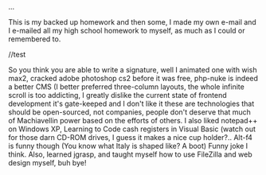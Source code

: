 ...

This is my backed up homework and then some, I made my own e-mail and I e-mailed all my high school homework to myself, as much as I could or remembered to.

//test

So you think you are able to write a signature, well I animated one with wish max2, cracked adobe photoshop cs2 before it was free, php-nuke is indeed a better CMS (I better preferred three-column layouts, the whole infinite scroll is too addicting, I greatly dislike the current state of frontend development it's gate-keeped and I don't like it these are technologies that should be open-sourced, not companies, people don't deserve that much of Machiavellin power based on the efforts of others. 
I also liked notepad++ on Windows XP, Learning to Code cash registers in Visual Basic (watch out for those darn CD-ROM drives, I guess it makes a nice cup holder?.. Alt-f4 is funny though (You know what Italy is shaped like?  A boot)  Funny joke I think. Also, learned jgrasp, and taught myself how to use FileZilla and web design myself, buh bye!
